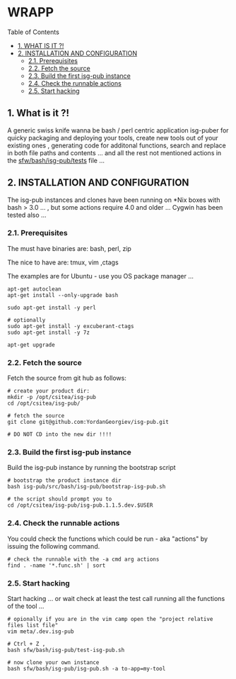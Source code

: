 #  WRAPP


Table of Contents

  * [1. WHAT IS IT ?!](#1-what-is-it-)
  * [2. INSTALLATION AND CONFIGURATION](#2-installation-and-configuration)
    * [2.1. Prerequisites](#21-prerequisites)
    * [2.2. Fetch the source](#22-fetch-the-source)
    * [2.3. Build the first isg-pub instance](#23-build-the-first-isg-pub-instance)
    * [2.4. Check the runnable actions](#24-check-the-runnable-actions)
    * [2.5. Start hacking](#25-start-hacking)


    

## 1. What is it ?!
A generic swiss knife wanna be bash / perl centric application isg-puber for quicky packaging and deploying your tools, create new tools out of your existing ones , generating code for additonal functions, search and replace in both file paths and contents ... and all the rest not mentioned actions in the [sfw/bash/isg-pub/tests](sfw/bash/isg-pub/tests/all-isg-pub-tests.lst) file ...

    

## 2. INSTALLATION AND CONFIGURATION
The isg-pub instances and clones have been running on *Nix boxes with bash &gt; 3.0 … , but some actions require 4.0 and older …
Cygwin has been tested also … 

    

### 2.1. Prerequisites
The must have binaries are:
 bash, perl, zip

The nice to have are:
 tmux, vim ,ctags

The examples are for Ubuntu - use you OS package manager …

    apt-get autoclean
    apt-get install --only-upgrade bash
    
    sudo apt-get install -y perl
    
    # optionally 
    sudo apt-get install -y excuberant-ctags
    sudo apt-get install -y 7z
    
    apt-get upgrade

### 2.2. Fetch the source
Fetch the source from git hub as follows:

    # create your product dir:
    mkdir -p /opt/csitea/isg-pub
    cd /opt/csitea/isg-pub/
    
    # fetch the source
    git clone git@github.com:YordanGeorgiev/isg-pub.git
    
    # DO NOT CD into the new dir !!!!

### 2.3. Build the first isg-pub instance
Build the isg-pub instance by running the bootstrap script

    # bootstrap the product instance dir
    bash isg-pub/src/bash/isg-pub/bootstrap-isg-pub.sh
    
    # the script should prompt you to
    cd /opt/csitea/isg-pub/isg-pub.1.1.5.dev.$USER
    

### 2.4. Check the runnable actions
You could check the functions which could be run - aka "actions" by issuing the following command. 

    # check the runnable with the -a cmd arg actions 
    find . -name '*.func.sh' | sort

### 2.5. Start hacking
Start hacking … or wait check at least the test call running all the functions of the tool … 

    # opionally if you are in the vim camp open the "project relative files list file"
    vim meta/.dev.isg-pub
    
    # Ctrl + Z , 
    bash sfw/bash/isg-pub/test-isg-pub.sh 
    
    # now clone your own instance
    bash sfw/bash/isg-pub/isg-pub.sh -a to-app=my-tool

